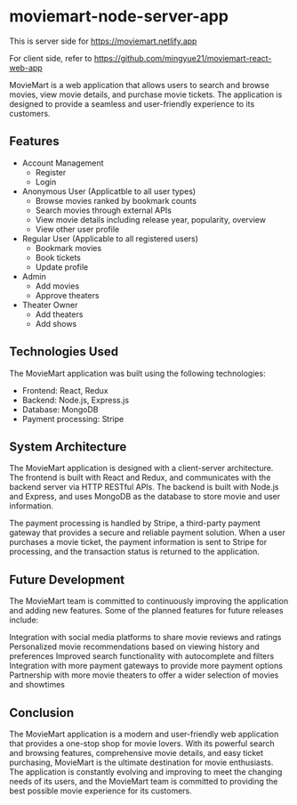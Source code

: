 # moviemart-node-server-app
This is server side for https://moviemart.netlify.app

For client side, refer to https://github.com/mingyue21/moviemart-react-web-app

MovieMart is a web application that allows users to search and browse movies, view movie details, and purchase movie tickets. The application is designed to provide a seamless and user-friendly experience to its customers.

## Features
* Account Management
  * Register
  * Login
* Anonymous User (Applicatble to all user types)
  * Browse movies ranked by bookmark counts
  * Search movies through external APIs
  * View movie details including release year, popularity, overview
  * View other user profile
* Regular User (Applicable to all registered users)
  * Bookmark movies
  * Book tickets
  * Update profile
* Admin
  * Add movies
  * Approve theaters
* Theater Owner
  * Add theaters
  * Add shows

## Technologies Used

The MovieMart application was built using the following technologies:

*   Frontend: React, Redux
*   Backend: Node.js, Express.js
*   Database: MongoDB
*   Payment processing: Stripe

## System Architecture

The MovieMart application is designed with a client-server architecture. The frontend is built with React and Redux, and communicates with the backend server via HTTP RESTful APIs. The backend is built with Node.js and Express, and uses MongoDB as the database to store movie and user information.

The payment processing is handled by Stripe, a third-party payment gateway that provides a secure and reliable payment solution. When a user purchases a movie ticket, the payment information is sent to Stripe for processing, and the transaction status is returned to the application.

## Future Development
The MovieMart team is committed to continuously improving the application and adding new features. Some of the planned features for future releases include:

Integration with social media platforms to share movie reviews and ratings
Personalized movie recommendations based on viewing history and preferences
Improved search functionality with autocomplete and filters
Integration with more payment gateways to provide more payment options
Partnership with more movie theaters to offer a wider selection of movies and showtimes

## Conclusion
The MovieMart application is a modern and user-friendly web application that provides a one-stop shop for movie lovers. With its powerful search and browsing features, comprehensive movie details, and easy ticket purchasing, MovieMart is the ultimate destination for movie enthusiasts. The application is constantly evolving and improving to meet the changing needs of its users, and the MovieMart team is committed to providing the best possible movie experience for its customers.
